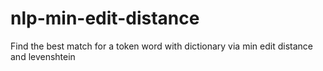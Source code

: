 # nlp-min-edit-distance
Find the best match for a token word with dictionary via min edit distance and levenshtein
